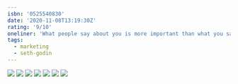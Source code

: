 ```yaml
---
isbn: '0525540830'
date: '2020-11-08T13:19:30Z'
rating: '9/10'
oneliner: 'What people say about you is more important than what you say.'
tags:
  - marketing
  - seth-godin
---
```


![](/images/books/this-is-marketing/this-is-marketing-2.jpg)
![](/images/books/this-is-marketing/this-is-marketing-3.jpg)
![](/images/books/this-is-marketing/this-is-marketing-4.jpg)
![](/images/books/this-is-marketing/this-is-marketing-5.jpg)
![](/images/books/this-is-marketing/this-is-marketing-6.jpg)
![](/images/books/this-is-marketing/this-is-marketing-7.jpg)
![](/images/books/this-is-marketing/this-is-marketing-8.jpg)
